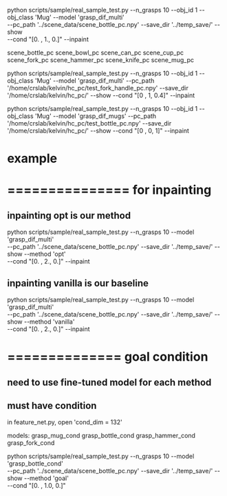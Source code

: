 

python scripts/sample/real_sample_test.py --n_grasps 10 --obj_id 1 --obj_class 'Mug' --model 'grasp_dif_multi' \
--pc_path '../scene_data/scene_bottle_pc.npy' --save_dir '../temp_save/' --show \
 --cond "[0. , 1., 0.]" --inpaint 


scene_bottle_pc
scene_bowl_pc
scene_can_pc
scene_cup_pc
scene_fork_pc
scene_hammer_pc
scene_knife_pc
scene_mug_pc



python scripts/sample/real_sample_test.py --n_grasps 10 --obj_id 1 --obj_class 'Mug' --model 'grasp_dif_multi' --pc_path '/home/crslab/kelvin/hc_pc/test_fork_handle_pc.npy' --save_dir '/home/crslab/kelvin/hc_pc/' --show  --cond "[0 , 1, 0.4]" --inpaint 


python scripts/sample/real_sample_test.py --n_grasps 10 --obj_id 1 --obj_class 'Mug' --model 'grasp_dif_mugs' --pc_path '/home/crslab/kelvin/hc_pc/test_bottle_pc.npy' --save_dir '/home/crslab/kelvin/hc_pc/' --show  --cond "[0 , 0, 1]" --inpaint 


# example

# =============== for inpainting
## inpainting opt is our method

python scripts/sample/real_sample_test.py --n_grasps 10  --model 'grasp_dif_multi' \
--pc_path '../scene_data/scene_bottle_pc.npy' --save_dir '../temp_save/' --show --method 'opt'\
 --cond "[0. , 2., 0.]" --inpaint 


## inpainting vanilla is our baseline

python scripts/sample/real_sample_test.py --n_grasps 10  --model 'grasp_dif_multi' \
--pc_path '../scene_data/scene_bottle_pc.npy' --save_dir '../temp_save/' --show --method 'vanilla'\
 --cond "[0. , 2., 0.]" --inpaint 


# ============== goal condition
## need to use fine-tuned model for each method
## must have condition
in feature_net.py, open 'cond_dim = 132'

models: 
grasp_mug_cond
grasp_bottle_cond
grasp_hammer_cond
grasp_fork_cond


python scripts/sample/real_sample_test.py --n_grasps 10  --model 'grasp_bottle_cond' \
--pc_path '../scene_data/scene_bottle_pc.npy' --save_dir '../temp_save/' --show --method 'goal'\
 --cond "[0. , 1.0, 0.]" 





